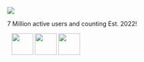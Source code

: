 <img src="https://github.com/InterstellarNetwork/Interstellar/assets/89202835/77c63680-544b-42e9-88d6-d288e7681e82">
<p>7 Million active users and counting Est. 2022!</p>

<div style="margin: 10;">
  <a href="https://discord.gg/interstellar"><img height="50" src="https://github.com/InterstellarNetwork/.github/assets/89202835/aa5d5545-693c-4e1f-95ad-64e7116e94af"></a> <a href="https://tiktok.com/@useinterstellar"><img height="50" src="https://github.com/InterstellarNetwork/.github/assets/89202835/9fef637a-a1e8-4e4a-b323-54a87a7bd5c1"></a> <a href="https://youtube.com/@unblock"><img height="50" src="https://github.com/InterstellarNetwork/.github/assets/89202835/1d7c334d-2545-4d8c-b099-c32cb4a53046"></a>
</div>
